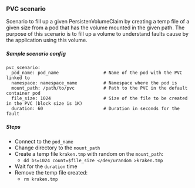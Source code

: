 ### PVC scenario
Scenario to fill up a given PersistenVolumeClaim by creating a temp file of a given size from a pod that has the volume mounted in the given path. The purpose of this scenario is to fill up a volume to understand faults cause by the application using this volume.

##### Sample scenario config
```
pvc_scenario:
  pod_name: pod_name                 # Name of the pod with the PVC linked to
  namespace: namespace_name          # Namespace where the pod is
  mount_path: /path/to/pvc           # Path to the PVC in the default container pod
  file_size: 1024                    # Size of the file to be created in the PVC (block size is 1K)
  duration: 60                       # Duration in seconds for the fault
```

##### Steps
 - Connect to the `pod_name`
 - Change directory to the `mount_path`
 - Create a temp file `kraken.tmp` with random on the `mount_path`:
    - `dd bs=1024 count=$file_size </dev/urandom >kraken.tmp`
 - Wait for the `duration` time
 - Remove the temp file created:
    - `rm kraken.tmp`
